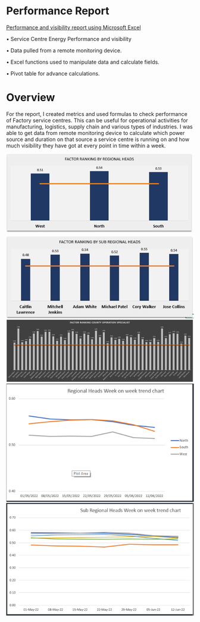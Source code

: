 # Performance Report
[Performance and visibility report using Microsoft Excel](https://github.com/dennyny/PerformanceReport/blob/main/PerformanceVisibilityReport.xlsx)

•	Service Centre Energy Performance and visibility

•	Data pulled from a remote monitoring device.

•	Excel functions used to manipulate data and calculate fields.

•	Pivot table for advance calculations.

# Overview

For the report, I created metrics and used formulas to check performance of Factory service centres. 
This can be useful for operational activities for manufacturing, logistics, supply chain and various types of industries. 
I was able to get data from remote monitoring device to calculate which power source and duration on that source a service centre is running on and how much visibility they have got at every point in time within a week. 

![](/images/RHpic.PNG)
![](/images/SHRpic.PNG)
![](/images/COSpic.PNG)
![](/images/RHwowpic.PNG)
![](/images/SHRwowpic.PNG)
